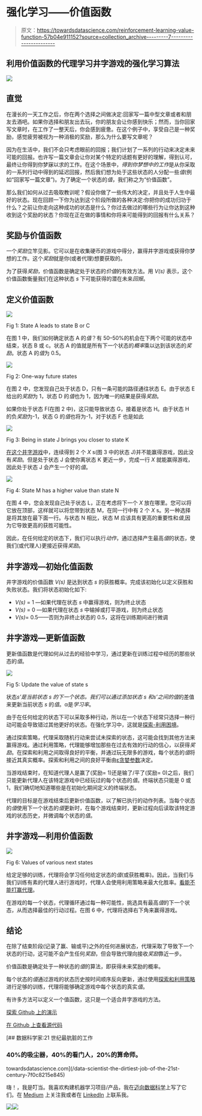 # 强化学习——价值函数

> 原文：<https://towardsdatascience.com/reinforcement-learning-value-function-57b04e911152?source=collection_archive---------7----------------------->

## 利用价值函数的代理学习井字游戏的强化学习算法

![](img/3d0d11d94bedf5a6bab9a9397393e21a.png)

## 直觉

在漫长的一天工作之后，你在两个选择之间做决定:回家写一篇中型文章或者和朋友去酒吧。如果你选择和朋友出去玩，你的朋友会让你感到快乐；然而，当你回家写文章时，在工作了一整天后，你会感到疲惫。在这个例子中，享受自己是一种奖励，感觉疲劳被视为一种消极的奖励，那么为什么要写文章呢？

因为在生活中，我们不会只考虑眼前的回报；我们计划了一系列的行动来决定未来可能的回报。也许写一篇文章会让你对某个特定的话题有更好的理解，得到认可，最终让你得到你梦寐以求的工作。在这个场景中，*得到你梦想中的工作*是从你采取的一系列行动中得到的延迟回报，然后我们想为处于这些状态的人分配一些*值*(例如“回家写一篇文章”)。为了确定一个状态的*值*，我们称之为“价值函数”。

那么我们如何从过去吸取教训呢？假设你做了一些伟大的决定，并且处于人生中最好的状态。现在回顾一下你为达到这个阶段所做的各种决定:你把你的成功归功于什么？之前让你走向这种成功的状态是什么？你过去做过的哪些行为让你达到这种收到这个奖励的状态？你现在正在做的事情和你将来可能得到的回报有什么关系？

## 奖励与价值函数

一个*奖励*立竿见影。它可以是在收集硬币的游戏中得分，赢得井字游戏或获得你梦想的工作。这个*奖励*就是你(或者代理)想要获取的。

为了获得*奖励*，价值函数是确定处于状态的*价值*的有效方法。用 *V(s)* 表示，这个价值函数衡量我们在这种状态 *s* 下可能获得的潜在未来*回报*。

## 定义价值函数

![](img/c6f90f193b76387622618726bbd24301.png)

Fig 1: State A leads to state B or C

在图 1 中，我们如何确定状态 A 的*值*？有 50–50%的机会在下两个可能的状态中结束，状态 B 或 c。状态 A 的值就是所有下一个状态的*概率*乘以达到该状态的*奖励*。状态 A 的*值*为 0.5。

![](img/a56dd9723fa7ff4c22f9f4545ab9bb32.png)

Fig 2: One-way future states

在图 2 中，您发现自己处于状态 D，只有一条可能的路径通往状态 E。由于状态 E 给出的*奖励*为 1，状态 D 的*值*也为 1，因为唯一的结果是获得*奖励*。

如果你处于状态 F(在图 2 中)，这只能导致状态 G，接着是状态 H。由于状态 H 的负*奖励*为-1，状态 G 的*值*也将为-1，对于状态 F 也是如此

![](img/4c65d81db8bca959cfbc279dc47fcfc9.png)

Fig 3: Being in state J brings you closer to state K

[在这个井字游戏](https://jinglescode.github.io/reinforcement-learning-tic-tac-toe/)中，连续得到 2 个 *X* s(图 3 中的状态 J)并不能赢得游戏，因此没有*奖励*。但是处于状态 J 会使你离状态 K 更近一步，完成一行 *X* 就能赢得游戏，因此处于状态 J 会产生一个好的*值*。

![](img/14fe94869c0155d1dc33235c3c4eb393.png)

Fig 4: State M has a higher value than state N

在图 4 中，您会发现自己处于状态 L，正在考虑将下一个 *X* 放在哪里。您可以将它放在顶部，这样就可以将您带到状态 M，在同一行中有 2 个 *X* s。另一种选择是将其放在最下面一行。与状态 N 相比，状态 M 应该具有更高的重要性和*值*,因为它导致更高的获胜可能性。

因此，在任何给定的状态下，我们可以执行*动作*，通过选择产生最高*值*的状态，使我们(或代理人)更接近获得*奖励*。

## 井字游戏—初始化值函数

井字游戏的价值函数 *V(s)* 是达到状态 *s* 的获胜概率。完成该初始化以定义获胜和失败状态。我们将状态初始化如下:

*   *V(s)* = 1 —如果代理在状态 *s* 中赢得游戏，则为终止状态
*   *V(s)* = 0 —如果代理在状态 *s* 中输掉或打平游戏，则为终止状态
*   *V(s)*= 0.5——否则为非终止状态的 0.5，这将在训练期间进行微调

## 井字游戏—更新值函数

更新值函数是代理如何从过去的经验中学习，通过更新在训练过程中经历的那些状态的*值*。

![](img/9844b95cb9fcc1aff3a916ba9ca7574e.png)

Fig 5: Update the value of state s

状态*s’*是当前状态 *s* 的下一个状态。我们可以通过添加状态 *s* 和*s’*之间的*值*的差值来更新当前状态 *s* 的*值*。α是*学习率*。

由于在任何给定的状态下可以采取多种行动，所以在一个状态下经常只选择一种行动可能会导致错过其他更好的状态。在强化学习中，这就是[探索-利用困境](/striking-a-balance-between-exploring-and-exploiting-5475d9c1e66e)。

通过探索策略，代理采取随机行动来尝试未探索的状态，这可能会找到其他方法来赢得游戏。通过利用策略，代理能够增加那些在过去有效的行动的信心，以获得*奖励*。在探索和利用之间取得良好的平衡，并通过玩无限多的游戏，每个状态的*值*将接近其真实概率。探索和利用之间的良好平衡由[ε贪婪参数](/exploration-exploitation-dilemma-c9eee9a460ac)决定。

当游戏结束时，在知道代理人是赢了(奖励= 1)还是输了/平了(奖励= 0)之后，我们只能更新代理人在该特定游戏中已经玩过的每个状态的*值*。终端状态只能是 0 或 1，我们确切地知道哪些是在初始化期间定义的终端状态。

代理的目标是在游戏结束后更新价值函数，以了解已执行的动作列表。当每个状态的*值*使用下一个状态的*值*更新时，在每个游戏结束时，更新过程向后读取该特定游戏的状态历史，并微调每个状态的*值*。

## 井字游戏—利用价值函数

![](img/de0b31d442dde444446fcdc7294faa1b.png)

Fig 6: Values of various next states

给定足够的训练，代理将会学习任何给定状态的*值*(或获胜概率)。因此，当我们与我们训练有素的代理人进行游戏时，代理人会使用利用策略来最大化胜率。[看能不能打赢代理](https://jinglescode.github.io/reinforcement-learning-tic-tac-toe/)。

在游戏的每一个状态，代理循环通过每一种可能性，挑选具有最高*值*的下一个状态，从而选择最佳的行动过程。在图 6 中，代理将选择右下角来赢得游戏。

## 结论

在除了结束阶段(记录了赢、输或平)之外的任何进展状态，代理采取了导致下一个状态的行动，这可能不会产生任何*奖励*，但会导致代理向接收*奖励*靠近一步。

价值函数是确定处于一种状态的*值*的算法，即获得未来奖励的概率。

每个状态的*值*通过游戏的状态历史按时间顺序反向更新，通过使用[探索和利用策略](/exploration-exploitation-dilemma-c9eee9a460ac)进行足够的训练，代理将能够确定游戏中每个状态的真实*值*。

有许多方法可以定义一个值函数，这只是一个适合井字游戏的方法。

[探索 Github 上的演示](https://jinglescode.github.io/reinforcement-learning-tic-tac-toe/)

[在 Github 上查看源代码](https://github.com/jinglescode/reinforcement-learning-tic-tac-toe)

[](/data-scientist-the-dirtiest-job-of-the-21st-century-7f0c8215e845) [## 数据科学家:21 世纪最肮脏的工作

### 40%的吸尘器，40%的看门人，20%的算命师。

towardsdatascience.com](/data-scientist-the-dirtiest-job-of-the-21st-century-7f0c8215e845) 

嗨！，我是叮当。我喜欢构建机器学习项目/产品，我在[迈向数据科学](https://towardsdatascience.com/@jinglesnote)上写了它们。在 [Medium](https://medium.com/@jinglesnote) 上关注我或者在 [LinkedIn](https://www.linkedin.com/in/jingles/) 上联系我。

[![](img/37b3c6bbeb134b28c91c9382ab95f170.png)](https://towardsdatascience.com/@jinglesnote)[![](img/2e369202b596d5b518dca78b96ab5f91.png)](https://jingles.substack.com/subscribe)